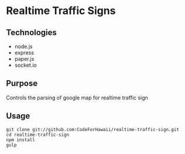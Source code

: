 # Realtime Traffic Signs

## Technologies

* node.js
* express
* paper.js
* socket.io

## Purpose

Controls the parsing of google map for realtime traffic sign

## Usage

```
git clone git://github.com:CodeForHawaii/realtime-traffic-sign.git
cd realtime-traffic-sign
npm install
gulp
```
